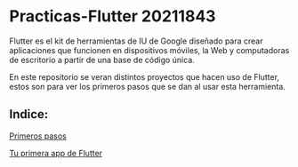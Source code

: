 # Practicas-Flutter 20211843
Flutter es el kit de herramientas de IU de Google diseñado para crear aplicaciones que funcionen en dispositivos móviles, la Web y computadoras de escritorio a partir de una base de código única. 

En este repositorio se veran distintos proyectos que hacen uso de Flutter, estos son para ver los primeros pasos que se dan al usar esta herramienta.

## Indice:

<a href="https://github.com/ErickSG9/Practicas-Flutter/blob/main/Primeros%20pasos/README.md">Primeros pasos

<a href="https://github.com/ErickSG9/Practicas-Flutter/blob/main/Tu%20primera%20app%20de%20Flutter/README.md">Tu primera app de Flutter
